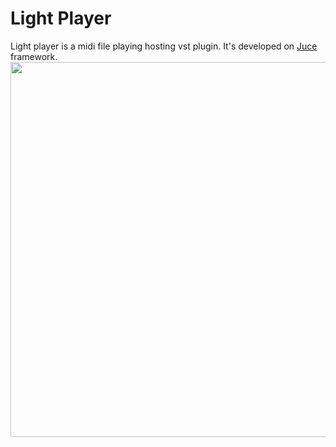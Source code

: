 # Light Player
Light player is a midi file playing hosting vst plugin. It's developed on [Juce](https://github.com/juce-framework/JUCE) framework.<br>
<img src="https://github.com/ronnnhui/Light-Player/blob/master/sceenshot.png?raw=true" width=600>
